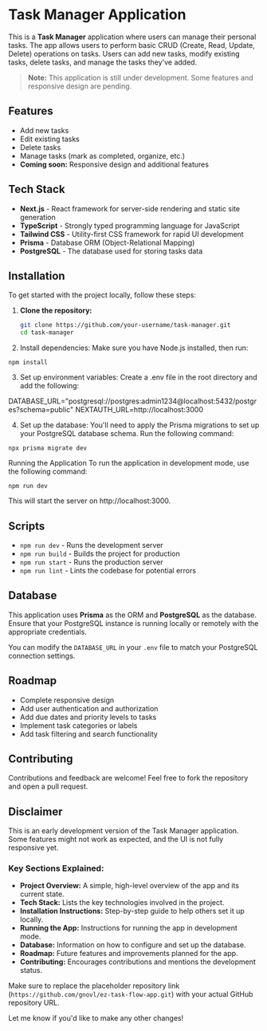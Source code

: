 # Task Manager Application

This is a **Task Manager** application where users can manage their personal tasks. The app allows users to perform basic CRUD (Create, Read, Update, Delete) operations on tasks. Users can add new tasks, modify existing tasks, delete tasks, and manage the tasks they've added.

> **Note:** This application is still under development. Some features and responsive design are pending.

## Features

- Add new tasks
- Edit existing tasks
- Delete tasks
- Manage tasks (mark as completed, organize, etc.)
- **Coming soon:** Responsive design and additional features

## Tech Stack

- **Next.js** - React framework for server-side rendering and static site generation
- **TypeScript** - Strongly typed programming language for JavaScript
- **Tailwind CSS** - Utility-first CSS framework for rapid UI development
- **Prisma** - Database ORM (Object-Relational Mapping)
- **PostgreSQL** - The database used for storing tasks data

## Installation

To get started with the project locally, follow these steps:

1. **Clone the repository:**

   ```bash
   git clone https://github.com/your-username/task-manager.git
   cd task-manager
   ```

2. Install dependencies: Make sure you have Node.js installed, then run:

`npm install`

3. Set up environment variables: Create a .env file in the root directory and add the following:

DATABASE_URL="postgresql://postgres:admin1234@localhost:5432/postgres?schema=public"
NEXTAUTH_URL=http://localhost:3000

4. Set up the database: You'll need to apply the Prisma migrations to set up your PostgreSQL database schema. Run the following command:

`npx prisma migrate dev`

Running the Application
To run the application in development mode, use the following command:

`npm run dev`

This will start the server on http://localhost:3000.

## Scripts

- `npm run dev` - Runs the development server
- `npm run build` - Builds the project for production
- `npm run start` - Runs the production server
- `npm run lint` - Lints the codebase for potential errors

## Database

This application uses **Prisma** as the ORM and **PostgreSQL** as the database. Ensure that your PostgreSQL instance is running locally or remotely with the appropriate credentials.

You can modify the `DATABASE_URL` in your `.env` file to match your PostgreSQL connection settings.

## Roadmap

- Complete responsive design
- Add user authentication and authorization
- Add due dates and priority levels to tasks
- Implement task categories or labels
- Add task filtering and search functionality

## Contributing

Contributions and feedback are welcome! Feel free to fork the repository and open a pull request.

## Disclaimer

This is an early development version of the Task Manager application. Some features might not work as expected, and the UI is not fully responsive yet.

### Key Sections Explained:

- **Project Overview:** A simple, high-level overview of the app and its current state.
- **Tech Stack:** Lists the key technologies involved in the project.
- **Installation Instructions:** Step-by-step guide to help others set it up locally.
- **Running the App:** Instructions for running the app in development mode.
- **Database:** Information on how to configure and set up the database.
- **Roadmap:** Future features and improvements planned for the app.
- **Contributing:** Encourages contributions and mentions the development status.

Make sure to replace the placeholder repository link (`https://github.com/gnovl/ez-task-flow-app.git`) with your actual GitHub repository URL.

Let me know if you'd like to make any other changes!
